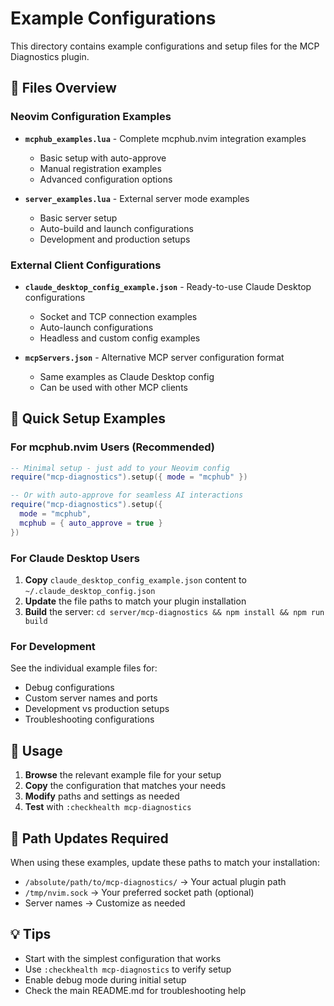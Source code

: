 # Example Configurations

This directory contains example configurations and setup files for the MCP Diagnostics plugin.

## 📁 Files Overview

### Neovim Configuration Examples

- **`mcphub_examples.lua`** - Complete mcphub.nvim integration examples
  - Basic setup with auto-approve
  - Manual registration examples
  - Advanced configuration options
  
- **`server_examples.lua`** - External server mode examples  
  - Basic server setup
  - Auto-build and launch configurations
  - Development and production setups

### External Client Configurations

- **`claude_desktop_config_example.json`** - Ready-to-use Claude Desktop configurations
  - Socket and TCP connection examples
  - Auto-launch configurations
  - Headless and custom config examples

- **`mcpServers.json`** - Alternative MCP server configuration format
  - Same examples as Claude Desktop config
  - Can be used with other MCP clients

## 🚀 Quick Setup Examples

### For mcphub.nvim Users (Recommended)

```lua
-- Minimal setup - just add to your Neovim config
require("mcp-diagnostics").setup({ mode = "mcphub" })

-- Or with auto-approve for seamless AI interactions
require("mcp-diagnostics").setup({
  mode = "mcphub",
  mcphub = { auto_approve = true }
})
```

### For Claude Desktop Users

1. **Copy** `claude_desktop_config_example.json` content to `~/.claude_desktop_config.json`
2. **Update** the file paths to match your plugin installation
3. **Build** the server: `cd server/mcp-diagnostics && npm install && npm run build`

### For Development

See the individual example files for:
- Debug configurations
- Custom server names and ports
- Development vs production setups
- Troubleshooting configurations

## 📖 Usage

1. **Browse** the relevant example file for your setup
2. **Copy** the configuration that matches your needs
3. **Modify** paths and settings as needed
4. **Test** with `:checkhealth mcp-diagnostics`

## 🔧 Path Updates Required

When using these examples, update these paths to match your installation:

- `/absolute/path/to/mcp-diagnostics/` → Your actual plugin path
- `/tmp/nvim.sock` → Your preferred socket path (optional)
- Server names → Customize as needed

## 💡 Tips

- Start with the simplest configuration that works
- Use `:checkhealth mcp-diagnostics` to verify setup
- Enable debug mode during initial setup
- Check the main README.md for troubleshooting help